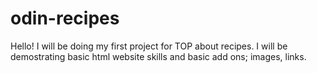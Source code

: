 # odin-recipes
Hello! I will be doing my first project for TOP about recipes. I will be demostrating basic html website skills and basic add ons; images, links. 
